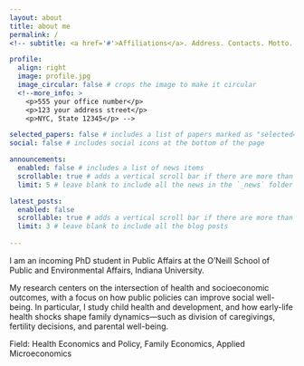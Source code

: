 ```yaml
---
layout: about
title: about me
permalink: /
<!-- subtitle: <a href='#'>Affiliations</a>. Address. Contacts. Motto. Etc. -->

profile:
  align: right
  image: profile.jpg
  image_circular: false # crops the image to make it circular
  <!--more_info: >
    <p>555 your office number</p>
    <p>123 your address street</p>
    <p>NYC, State 12345</p> -->

selected_papers: false # includes a list of papers marked as "selected={true}"
social: false # includes social icons at the bottom of the page

announcements:
  enabled: false # includes a list of news items
  scrollable: true # adds a vertical scroll bar if there are more than 3 news items
  limit: 5 # leave blank to include all the news in the `_news` folder

latest_posts:
  enabled: false
  scrollable: true # adds a vertical scroll bar if there are more than 3 new posts items
  limit: 3 # leave blank to include all the blog posts
  
---
```


I am an incoming PhD student in Public Affairs at the O’Neill School of Public and Environmental Affairs, Indiana University.

My research centers on the intersection of health and socioeconomic outcomes, with a focus on how public policies can improve social well-being. In particular, I study child health and development, and how early-life health shocks shape family dynamics—such as division of caregivings, fertility decisions, and parental well-being.
 
Field: Health Economics and Policy, Family Economics, Applied Microeconomics